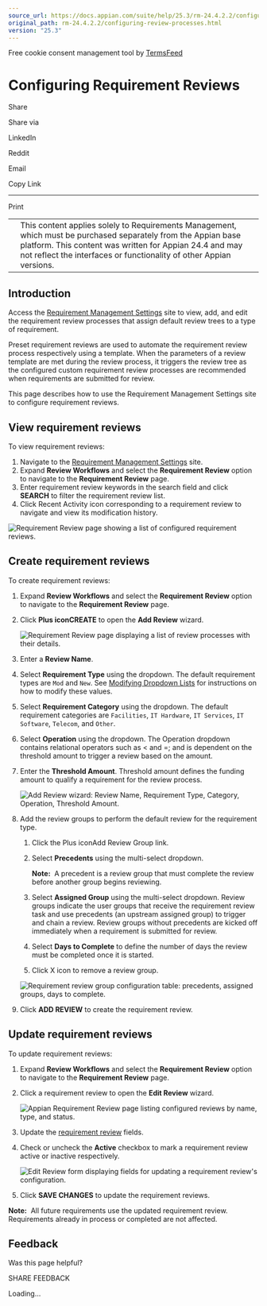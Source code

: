 ```yaml
---
source_url: https://docs.appian.com/suite/help/25.3/rm-24.4.2.2/configuring-review-processes.html
original_path: rm-24.4.2.2/configuring-review-processes.html
version: "25.3"
---
```


Free cookie consent management tool by [TermsFeed](https://www.termsfeed.com/)

# Configuring Requirement Reviews

Share

Share via

LinkedIn

Reddit

Email

Copy Link

* * *

Print

<table><tbody><tr><td><i class="fa fa-check-square-o" aria-hidden="true"></i></td><td>This content applies solely to Requirements Management, which must be purchased separately from the Appian base platform. This content was written for Appian 24.4 and may not reflect the interfaces or functionality of other Appian versions.</td></tr></tbody></table>

## Introduction

Access the [Requirement Management Settings](accessing-rm-settings.html#access-the-requirement-management-settings-site) site to view, add, and edit the requirement review processes that assign default review trees to a type of requirement.

Preset requirement reviews are used to automate the requirement review process respectively using a template. When the parameters of a review template are met during the review process, it triggers the review tree as the configured custom requirement review processes are recommended when requirements are submitted for review.

This page describes how to use the Requirement Management Settings site to configure requirement reviews.

## View requirement reviews

To view requirement reviews:

1.  Navigate to the [Requirement Management Settings](accessing-rm-settings.html#access-the-requirement-management-settings-site) site.
2.  Expand **Review Workflows** and select the **Requirement Review** option to navigate to the **Requirement Review** page.
3.  Enter requirement review keywords in the search field and click **SEARCH** to filter the requirement review list.
4.  Click Recent Activity icon corresponding to a requirement review to navigate and view its modification history.

![Requirement Review page showing a list of configured requirement reviews.](images/view_requirement_reviews.png)

## Create requirement reviews

To create requirement reviews:

1.  Expand **Review Workflows** and select the **Requirement Review** option to navigate to the **Requirement Review** page.
2.  Click **Plus iconCREATE** to open the **Add Review** wizard.

    ![Requirement Review page displaying a list of review processes with their details.](images/create_requirement_reviews.png)

3.  Enter a **Review Name**.
4.  Select **Requirement Type** using the dropdown. The default requirement types are `Mod` and `New`. See [Modifying Dropdown Lists](modifying-dropdown.html) for instructions on how to modify these values.
5.  Select **Requirement Category** using the dropdown. The default requirement categories are `Facilities`, `IT Hardware`, `IT Services`, `IT Software`, `Telecom`, and `Other`.
6.  Select **Operation** using the dropdown. The Operation dropdown contains relational operators such as < and =; and is dependent on the threshold amount to trigger a review based on the amount.
7.  Enter the **Threshold Amount**. Threshold amount defines the funding amount to qualify a requirement for the review process.

    ![Add Review wizard: Review Name, Requirement Type, Category, Operation, Threshold Amount.](images/create_requirement_reviews_2.png)

8.  Add the review groups to perform the default review for the requirement type.

    1.  Click the Plus iconAdd Review Group link.
    2.  Select **Precedents** using the multi-select dropdown.

        **Note:**  A precedent is a review group that must complete the review before another group begins reviewing.

    3.  Select **Assigned Group** using the multi-select dropdown. Review groups indicate the user groups that receive the requirement review task and use precedents (an upstream assigned group) to trigger and chain a review. Review groups without precedents are kicked off immediately when a requirement is submitted for review.
    4.  Select **Days to Complete** to define the number of days the review must be completed once it is started.
    5.  Click X icon to remove a review group.

    ![Requirement review group configuration table: precedents, assigned groups, days to complete.](images/create_requirement_reviews_3.png)

9.  Click **ADD REVIEW** to create the requirement review.

## Update requirement reviews

To update requirement reviews:

1.  Expand **Review Workflows** and select the **Requirement Review** option to navigate to the **Requirement Review** page.
2.  Click a requirement review to open the **Edit Review** wizard.

    ![Appian Requirement Review page listing configured reviews by name, type, and status.](images/update_requirement_reviews.png)

3.  Update the [requirement review](#create-requirement-reviews) fields.
4.  Check or uncheck the **Active** checkbox to mark a requirement review active or inactive respectively.

    ![Edit Review form displaying fields for updating a requirement review's configuration.](images/update_requirement_reviews_2.png)

5.  Click **SAVE CHANGES** to update the requirement reviews.

**Note:**  All future requirements use the updated requirement review. Requirements already in process or completed are not affected.

## Feedback

Was this page helpful?

SHARE FEEDBACK

Loading...